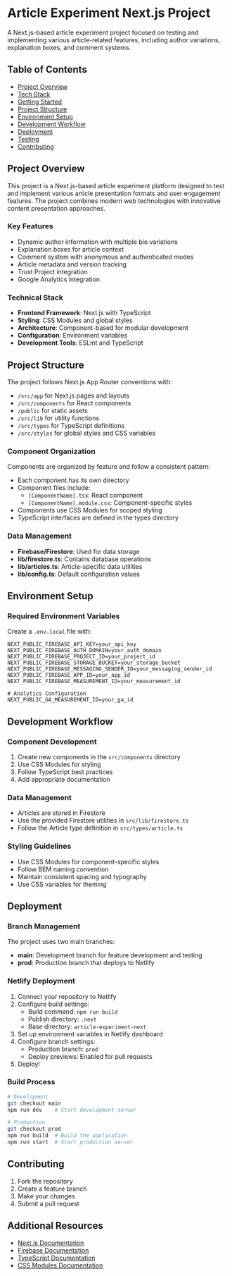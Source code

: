 # Article Experiment Next.js Project

A Next.js-based article experiment project focused on testing and implementing various article-related features, including author variations, explanation boxes, and comment systems.

## Table of Contents
- [Project Overview](#project-overview)
- [Tech Stack](#tech-stack)
- [Getting Started](#getting-started)
- [Project Structure](#project-structure)
- [Environment Setup](#environment-setup)
- [Development Workflow](#development-workflow)
- [Deployment](#deployment)
- [Testing](#testing)
- [Contributing](#contributing)

## Project Overview

This project is a Next.js-based article experiment platform designed to test and implement various article presentation formats and user engagement features. The project combines modern web technologies with innovative content presentation approaches.

### Key Features

- Dynamic author information with multiple bio variations
- Explanation boxes for article context
- Comment system with anonymous and authenticated modes
- Article metadata and version tracking
- Trust Project integration
- Google Analytics integration

### Technical Stack

- **Frontend Framework**: Next.js with TypeScript
- **Styling**: CSS Modules and global styles
- **Architecture**: Component-based for modular development
- **Configuration**: Environment variables
- **Development Tools**: ESLint and TypeScript

## Project Structure

The project follows Next.js App Router conventions with:
- `/src/app` for Next.js pages and layouts
- `/src/components` for React components
- `/public` for static assets
- `/src/lib` for utility functions
- `/src/types` for TypeScript definitions
- `/src/styles` for global styles and CSS variables

### Component Organization

Components are organized by feature and follow a consistent pattern:
- Each component has its own directory
- Component files include:
  - `[ComponentName].tsx`: React component
  - `[ComponentName].module.css`: Component-specific styles
- Components use CSS Modules for scoped styling
- TypeScript interfaces are defined in the types directory

### Data Management

- **Firebase/Firestore**: Used for data storage
- **lib/firestore.ts**: Contains database operations
- **lib/articles.ts**: Article-specific data utilities
- **lib/config.ts**: Default configuration values

## Environment Setup

### Required Environment Variables

Create a `.env.local` file with:

```
NEXT_PUBLIC_FIREBASE_API_KEY=your_api_key
NEXT_PUBLIC_FIREBASE_AUTH_DOMAIN=your_auth_domain
NEXT_PUBLIC_FIREBASE_PROJECT_ID=your_project_id
NEXT_PUBLIC_FIREBASE_STORAGE_BUCKET=your_storage_bucket
NEXT_PUBLIC_FIREBASE_MESSAGING_SENDER_ID=your_messaging_sender_id
NEXT_PUBLIC_FIREBASE_APP_ID=your_app_id
NEXT_PUBLIC_FIREBASE_MEASUREMENT_ID=your_measurement_id

# Analytics Configuration
NEXT_PUBLIC_GA_MEASUREMENT_ID=your_ga_id
```

## Development Workflow

### Component Development

1. Create new components in the `src/components` directory
2. Use CSS Modules for styling
3. Follow TypeScript best practices
4. Add appropriate documentation

### Data Management

- Articles are stored in Firestore
- Use the provided Firestore utilities in `src/lib/firestore.ts`
- Follow the Article type definition in `src/types/article.ts`

### Styling Guidelines

- Use CSS Modules for component-specific styles
- Follow BEM naming convention
- Maintain consistent spacing and typography
- Use CSS variables for theming

## Deployment

### Branch Management

The project uses two main branches:
- **main**: Development branch for feature development and testing
- **prod**: Production branch that deploys to Netlify

### Netlify Deployment

1. Connect your repository to Netlify
2. Configure build settings:
   - Build command: `npm run build`
   - Publish directory: `.next`
   - Base directory: `article-experiment-next`
3. Set up environment variables in Netlify dashboard
4. Configure branch settings:
   - Production branch: `prod`
   - Deploy previews: Enabled for pull requests
5. Deploy!

### Build Process

```bash
# Development
git checkout main
npm run dev    # Start development server

# Production
git checkout prod
npm run build  # Build the application
npm run start  # Start production server
```

## Contributing

1. Fork the repository
2. Create a feature branch
3. Make your changes
4. Submit a pull request

## Additional Resources

- [Next.js Documentation](https://nextjs.org/docs)
- [Firebase Documentation](https://firebase.google.com/docs)
- [TypeScript Documentation](https://www.typescriptlang.org/docs/)
- [CSS Modules Documentation](https://github.com/css-modules/css-modules)